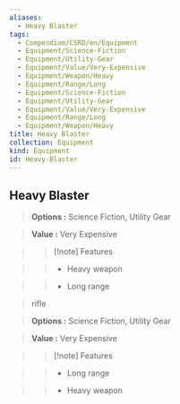 ```yaml
---
aliases:
  - Heavy Blaster
tags:
  - Compendium/CSRD/en/Equipment
  - Equipment/Science-Fiction
  - Equipment/Utility-Gear
  - Equipment/Value/Very-Expensive
  - Equipment/Weapon/Heavy
  - Equipment/Range/Long
  - Equipment/Science-Fiction
  - Equipment/Utility-Gear
  - Equipment/Value/Very-Expensive
  - Equipment/Range/Long
  - Equipment/Weapon/Heavy
title: Heavy Blaster
collection: Equipment
kind: Equipment
id: Heavy-Blaster
---
```

## Heavy Blaster    
    
>    
> **Options :** Science Fiction, Utility Gear    
> **Value :** Very Expensive    
>>[!note] Features    
>> - Heavy weapon    
>> - Long range    
    
>rifle    
> **Options :** Science Fiction, Utility Gear    
> **Value :** Very Expensive    
>>[!note] Features    
>> - Long range    
>> - Heavy weapon
